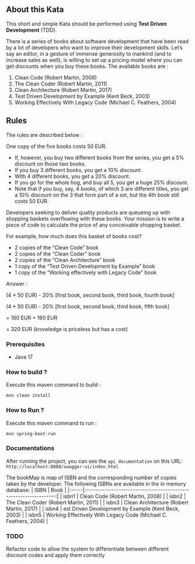 ## About this Kata

This short and simple Kata should be performed using **Test Driven Development** (TDD).

There is a series of books about software development that have been read by a lot of developers who want to improve their development skills. Let’s say an editor, in a gesture of immense generosity to mankind (and to increase sales as well), is willing to set up a pricing model where you can get discounts when you buy these books. The available books are :
1. Clean Code (Robert Martin, 2008)
2. The Clean Coder (Robert Martin, 2011)
3. Clean Architecture (Robert Martin, 2017)
4. Test Driven Development by Example (Kent Beck, 2003)
5. Working Effectively With Legacy Code (Michael C. Feathers, 2004)

## Rules

The rules are described below :

One copy of the five books costs 50 EUR.
- If, however, you buy two different books from the series, you get a 5% discount on those two books.
- If you buy 3 different books, you get a 10% discount.
- With 4 different books, you get a 20% discount.
- If you go for the whole hog, and buy all 5, you get a huge 25% discount.
- Note that if you buy, say, 4 books, of which 3 are different titles, you get a 10% discount on the 3 that form part of a set, but the 4th book still costs 50 EUR.

Developers seeking to deliver quality products are queueing up with shopping baskets overflowing with these books. Your mission is to write a piece of code to calculate the price of any conceivable shopping basket.

For example, how much does this basket of books cost?
- 2 copies of the “Clean Code” book
- 2 copies of the “Clean Coder” book
- 2 copies of the “Clean Architecture” book
- 1 copy of the “Test Driven Development by Example” book
- 1 copy of the “Working effectively with Legacy Code” book

Answer :

(4 * 50 EUR) - 20% [first book, second book, third book, fourth book]

(4 * 50 EUR) - 20% [first book, second book, third book, fifth book]

= 160 EUR + 160 EUR

= 320 EUR (knowledge is priceless but has a cost)
  

### Prerequisites

- Java 17

### How to build ?

Execute this maven command to build :

`mvn clean install`

### How to Run ? 

Execute this maven command to run :

`mvn spring-boot:run`

### Documentations
After running the project, you can see the `api documentation` on this URL:
`http://localhost:8080/swagger-ui/index.html`

The bookMap is map of ISBN and the corresponding number of copies taken by the developer.
The following ISBNs are available in the in memory database:
| ISBN | Book |
|:-----|:-----------------------------------------------------------------:|
| isbn1 | Clean Code (Robert Martin, 2008) |
| isbn2 | The Clean Coder (Robert Martin, 2011) |
| isbn3 | Clean Architecture (Robert Martin, 2017) |
| isbn4 | est Driven Development by Example (Kent Beck, 2003) |
| isbn5 | Working Effectively With Legacy Code (Michael C. Feathers, 2004) |

### TODO
Refactor code to allow the system to differentiate between different discount codes and apply them correctly
